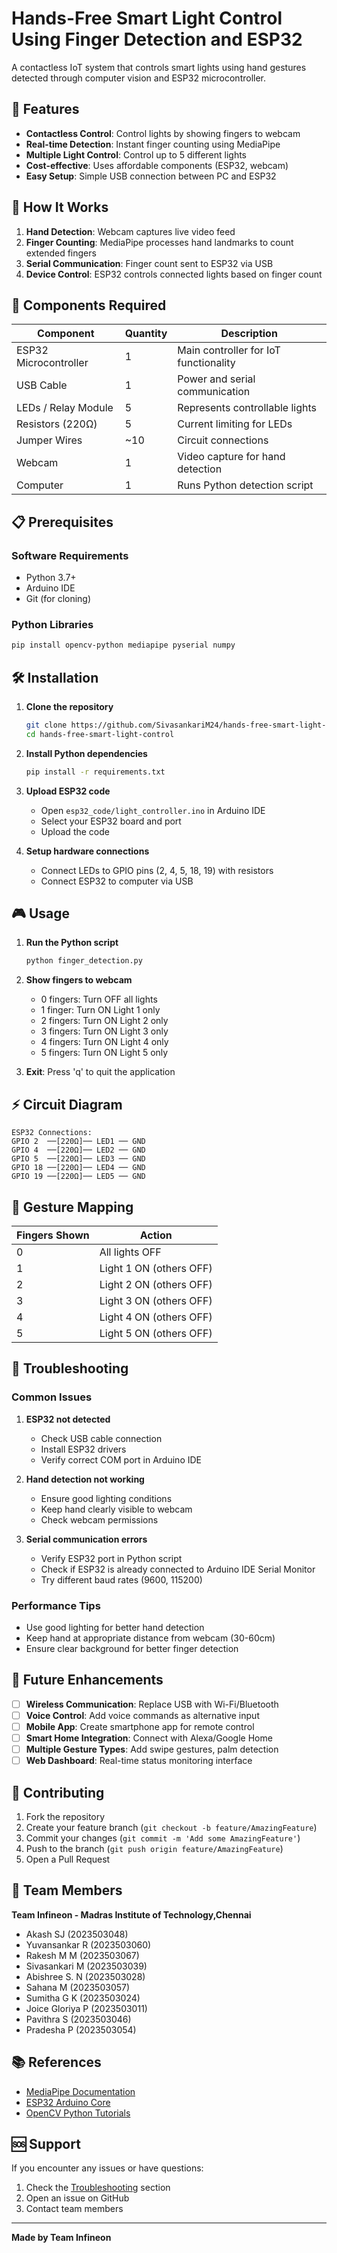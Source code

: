 # Hands-Free Smart Light Control Using Finger Detection and ESP32

A contactless IoT system that controls smart lights using hand gestures detected through computer vision and ESP32 microcontroller.

## 🚀 Features

- **Contactless Control**: Control lights by showing fingers to webcam
- **Real-time Detection**: Instant finger counting using MediaPipe
- **Multiple Light Control**: Control up to 5 different lights
- **Cost-effective**: Uses affordable components (ESP32, webcam)
- **Easy Setup**: Simple USB connection between PC and ESP32

## 🎯 How It Works

1. **Hand Detection**: Webcam captures live video feed
2. **Finger Counting**: MediaPipe processes hand landmarks to count extended fingers
3. **Serial Communication**: Finger count sent to ESP32 via USB
4. **Device Control**: ESP32 controls connected lights based on finger count

## 🔧 Components Required

| Component | Quantity | Description |
|-----------|----------|-------------|
| ESP32 Microcontroller | 1 | Main controller for IoT functionality |
| USB Cable | 1 | Power and serial communication |
| LEDs / Relay Module | 5 | Represents controllable lights |
| Resistors (220Ω) | 5 | Current limiting for LEDs |
| Jumper Wires | ~10 | Circuit connections |
| Webcam | 1 | Video capture for hand detection |
| Computer | 1 | Runs Python detection script |

## 📋 Prerequisites

### Software Requirements
- Python 3.7+
- Arduino IDE
- Git (for cloning)

### Python Libraries
```bash
pip install opencv-python mediapipe pyserial numpy
```

## 🛠️ Installation

1. **Clone the repository**
   ```bash
   git clone https://github.com/SivasankariM24/hands-free-smart-light-control.git
   cd hands-free-smart-light-control
   ```

2. **Install Python dependencies**
   ```bash
   pip install -r requirements.txt
   ```

3. **Upload ESP32 code**
   - Open `esp32_code/light_controller.ino` in Arduino IDE
   - Select your ESP32 board and port
   - Upload the code

4. **Setup hardware connections**
   - Connect LEDs to GPIO pins (2, 4, 5, 18, 19) with resistors
   - Connect ESP32 to computer via USB

## 🎮 Usage

1. **Run the Python script**
   ```bash
   python finger_detection.py
   ```

2. **Show fingers to webcam**
   - 0 fingers: Turn OFF all lights
   - 1 finger: Turn ON Light 1 only
   - 2 fingers: Turn ON Light 2 only
   - 3 fingers: Turn ON Light 3 only
   - 4 fingers: Turn ON Light 4 only
   - 5 fingers: Turn ON Light 5 only

3. **Exit**: Press 'q' to quit the application


## ⚡ Circuit Diagram

```
ESP32 Connections:
GPIO 2  ──[220Ω]── LED1 ── GND
GPIO 4  ──[220Ω]── LED2 ── GND
GPIO 5  ──[220Ω]── LED3 ── GND
GPIO 18 ──[220Ω]── LED4 ── GND
GPIO 19 ──[220Ω]── LED5 ── GND
```

## 🎯 Gesture Mapping

| Fingers Shown | Action |
|---------------|--------|
| 0 | All lights OFF |
| 1 | Light 1 ON (others OFF) |
| 2 | Light 2 ON (others OFF) |
| 3 | Light 3 ON (others OFF) |
| 4 | Light 4 ON (others OFF) |
| 5 | Light 5 ON (others OFF) |

## 🚧 Troubleshooting

### Common Issues

1. **ESP32 not detected**
   - Check USB cable connection
   - Install ESP32 drivers
   - Verify correct COM port in Arduino IDE

2. **Hand detection not working**
   - Ensure good lighting conditions
   - Keep hand clearly visible to webcam
   - Check webcam permissions

3. **Serial communication errors**
   - Verify ESP32 port in Python script
   - Check if ESP32 is already connected to Arduino IDE Serial Monitor
   - Try different baud rates (9600, 115200)

### Performance Tips
- Use good lighting for better hand detection
- Keep hand at appropriate distance from webcam (30-60cm)
- Ensure clear background for better finger detection

## 🔮 Future Enhancements

- [ ] **Wireless Communication**: Replace USB with Wi-Fi/Bluetooth
- [ ] **Voice Control**: Add voice commands as alternative input
- [ ] **Mobile App**: Create smartphone app for remote control
- [ ] **Smart Home Integration**: Connect with Alexa/Google Home
- [ ] **Multiple Gesture Types**: Add swipe gestures, palm detection
- [ ] **Web Dashboard**: Real-time status monitoring interface

## 🤝 Contributing

1. Fork the repository
2. Create your feature branch (`git checkout -b feature/AmazingFeature`)
3. Commit your changes (`git commit -m 'Add some AmazingFeature'`)
4. Push to the branch (`git push origin feature/AmazingFeature`)
5. Open a Pull Request


## 👥 Team Members

**Team Infineon - Madras Institute of Technology,Chennai**
- Akash SJ (2023503048)
- Yuvansankar R (2023503060)
- Rakesh M M (2023503067)
- Sivasankari M (2023503039)
- Abishree S. N (2023503028)
- Sahana M (2023503057)
- Sumitha G K (2023503024)
- Joice Gloriya P (2023503011)
- Pavithra S (2023503046)
- Pradesha P (2023503054)

## 📚 References

- [MediaPipe Documentation](https://mediapipe.dev/)
- [ESP32 Arduino Core](https://github.com/espressif/arduino-esp32)
- [OpenCV Python Tutorials](https://docs.opencv.org/master/d6/d00/tutorial_py_root.html)

## 🆘 Support

If you encounter any issues or have questions:
1. Check the [Troubleshooting](#-troubleshooting) section
2. Open an issue on GitHub
3. Contact team members

---

**Made by Team Infineon**
